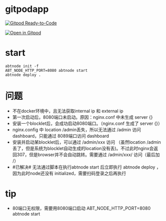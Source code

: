 # gitpodapp

[![Gitpod Ready-to-Code](https://img.shields.io/badge/Gitpod-ready--to--code-blue?logo=gitpod)](https://gitpod.io/#https://github.com/linchen1987/gitpodapp)

[![Open in Gitpod](https://gitpod.io/button/open-in-gitpod.svg)](https://gitpod.io/#https://github.com/linchen1987/gitpodapp)

# start
```
abtnode init -f
ABT_NODE_HTTP_PORT=8080 abtnode start
abtnode deploy .
```

# 问题
- 不在docker环境中，且无法获取internal ip 和 external ip
- 第一次启动后，8080端口未启动。原因：nginx.conf 中未生成 server {}
- 安装一个blocklet后，会成功启动8080端口。（nginx.conf 生成了 server {}）
- nginx.config 中 location /admin丢失，所以无法通过 /admin 访问dashboard，只能通过 8089端口访问 dashboard
- 安装并启动某blocklet后，可以通过 /admin/xxx 访问 （虽然location /admin丢了，但是系统为blocklet自动生成的location没有丢)。不过此时nginx会返回307，但是browser并不会自动跳转。需要通过 /admin/xxx/ 访问（最后加 /）
- #已解决# 无法通过脚本在执行abtnode start 后立即执行 abtnode deploy ，因为此时node还没有 initialized，需要扫码登录之后再执行

# tip
- 80端口无权限，需要用8080端口启动 ABT_NODE_HTTP_PORT=8080 abtnode start

